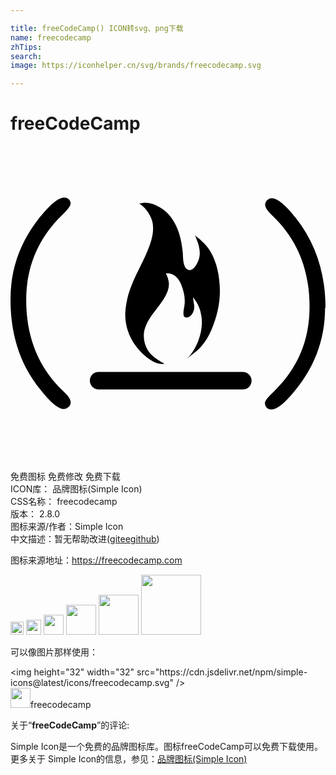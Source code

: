 ```yaml
---

title: freeCodeCamp() ICON转svg、png下载
name: freecodecamp
zhTips: 
search: 
image: https://iconhelper.cn/svg/brands/freecodecamp.svg

---
```


# freeCodeCamp  <small style="font-size: 60%;font-weight: 100"></small>

<div id="svg" class="svg-wrap">
<svg role="img" viewBox="0 0 24 24" xmlns="http://www.w3.org/2000/svg"><title>freeCodeCamp icon</title><path d="M23.967 12.317c0 2.5-.854 4.718-2.598 6.681-.635.729-1.143 1.076-1.488 1.076-.121 0-.256-.033-.346-.125-.092-.096-.15-.223-.15-.35 0-.188.225-.475.674-.889 1.814-1.736 2.727-3.895 2.727-6.456 0-2.846-.943-5.152-2.816-6.936-.374-.342-.57-.627-.57-.852 0-.12.061-.256.164-.345.105-.09.225-.149.346-.149.418 0 1.049.509 1.842 1.527C23.25 7.402 24 9.694 24 12.345l-.033-.028zM0 11.682c0-2.499.854-4.719 2.598-6.681.635-.729 1.143-1.076 1.49-1.076.119 0 .254.033.344.125.09.095.15.189.15.314 0 .188-.225.477-.674.918-1.781 1.744-2.711 3.895-2.711 6.462 0 2.847.951 5.158 2.821 6.935.38.344.569.633.569.854 0 .127-.061.256-.16.348-.099.094-.225.16-.352.16-.436 0-1.033-.51-1.828-1.518C.734 16.654 0 14.373 0 11.682zm17.699 6.869H6.715c-.35 0-.668-.287-.668-.666 0-.383.285-.668.668-.668h10.984c.348 0 .668.285.668.668-.006.385-.287.666-.668.666zm-6-8.919c.197-.025.344.615.361.749.046.353-.071.693-.231 1.003-.597 1.165-1.978 2.104-1.612 3.575.166.635.494 1.076 1.514 1.619-.345.119-.824-.111-1.094-.301-1.199-.816-1.963-2.156-1.888-3.619.03-.464.12-.92.239-1.368.375-1.281 1.139-2.401 1.588-3.647.225-.599.39-1.324.211-1.953-.09-.309-.255-.599-.465-.849-.061-.076-.404-.465-.539-.42.6-.225 1.139-.016 1.662.299.404.24.72.585.959.975.449.719.629 1.542.719 2.381.031.345-.015 1.184.39 1.35.419.179.749-.525.839-.81.195-.645-.06-1.259-.314-1.858.061.121.285.255.389.346l.36.344c.435.449.704 1.004.884 1.604.164.539.24 1.093.27 1.633.074 1.123-.18 2.278-.629 3.311-.195.463-.449.898-.779 1.273-.319.373-.748.613-1.093.957.808-.809 1.238-2.127 1.123-3.131-.06-.553-.239-1.063-.659-1.572 0 0 .045.358.087.583.075.495-.255 1.02-.644.959-.285-.029-.136-.643-.105-.838.105-.584-.03-1.154-.244-1.693-.209-.509-.6-.914-1.198-.823l-.101-.079z"/></svg>
</div>
<detail full-name='freecodecamp'></detail>

<div class="detail-page">
<p>
<span><span class="badge-success badge">免费图标</span> <span class="badge-success badge">免费修改</span>  <span class="badge-success badge">免费下载</span> </span>
<br/>
<span>
ICON库：
<span class="badge-secondary badge">品牌图标(Simple Icon)</span> 
</span>
<br/>
<span>
CSS名称：
<span class="badge-secondary badge">freecodecamp</span> 
</span>

<br/>
<span>
版本：
<span class="badge-secondary badge">2.8.0</span> 
</span>
<br/>
<span>图标来源/作者：<span class="badge-light badge">Simple Icon</span></span> 
<br/>
<span class="zh-detail">中文描述：暂无<span class="help-link"><span>帮助改进</span>(<a href="https://gitee.com/liuwave/icon-helper/edit/master/json/brands/freecodecamp.json" target="_blank" rel="noopener noreferrer">gitee</a><a href="https://github.com/liuwave/icon-helper/edit/master/json/brands/freecodecamp.json" target="_blank" rel="noopener noreferrer">github</a></span>)</span><br/>
</p>
</div><div class="description description alert alert-light"><p>图标来源地址：<a href="https://freecodecamp.com" target="_blank" rel="noopener noreferrer">https://freecodecamp.com</a></p></div>
<div class="alert alert-dark">
<img height="21" width="21" src="https://cdn.jsdelivr.net/npm/simple-icons@latest/icons/freecodecamp.svg" />
<img height="24" width="24" src="https://cdn.jsdelivr.net/npm/simple-icons@latest/icons/freecodecamp.svg" />
<img height="32" width="32" src="https://cdn.jsdelivr.net/npm/simple-icons@latest/icons/freecodecamp.svg" />
<img height="48" width="48" src="https://cdn.jsdelivr.net/npm/simple-icons@latest/icons/freecodecamp.svg" />
<img height="64" width="64" src="https://cdn.jsdelivr.net/npm/simple-icons@latest/icons/freecodecamp.svg" />
<img height="96" width="96" src="https://cdn.jsdelivr.net/npm/simple-icons@latest/icons/freecodecamp.svg" />

</div>
<div>
  <p>可以像图片那样使用：    
  </p>
  <div class="alert alert-primary" style="font-size: 14px">
    &lt;img height="32" width="32" src="https://cdn.jsdelivr.net/npm/simple-icons@latest/icons/freecodecamp.svg" /&gt;
    <copy-btn content='<img height="32" width="32" src="https://cdn.jsdelivr.net/npm/simple-icons@latest/icons/freecodecamp.svg" />'></copy-btn>
  </div>
  <div class="alert alert-secondary">
    <img height="32" width="32" src="https://cdn.jsdelivr.net/npm/simple-icons@latest/icons/freecodecamp.svg" />freecodecamp
    <copy-btn content="freecodecamp" btn-title="复制图标名称"></copy-btn>
  </div>
</div>
<div class="icon-detail__container">
<p>关于“<b>freeCodeCamp</b>”的评论:</p>
</div>
<Vssue title="关于“freeCodeCamp”的评论" />
<div><p>Simple Icon是一个免费的品牌图标库。图标freeCodeCamp可以免费下载使用。更多关于  Simple Icon的信息，参见：<a target="_blank" href="https://iconhelper.cn/brands.html">品牌图标(Simple Icon)</a>
</p></div>

